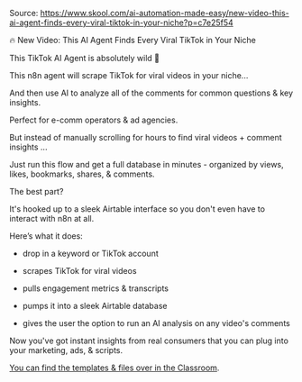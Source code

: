 Source: https://www.skool.com/ai-automation-made-easy/new-video-this-ai-agent-finds-every-viral-tiktok-in-your-niche?p=c7e25f54

🔥 New Video: This AI Agent Finds Every Viral TikTok in Your Niche

This TikTok AI Agent is absolutely wild 🤯

This n8n agent will scrape TikTok for viral videos in your niche...

And then use AI to analyze all of the comments for common questions & key insights.

Perfect for e-comm operators & ad agencies.

But instead of manually scrolling for hours to find viral videos + comment insights ...

Just run this flow and get a full database in minutes - organized by views, likes, bookmarks, shares, & comments.

The best part?

It's hooked up to a sleek Airtable interface so you don't even have to interact with n8n at all.

Here’s what it does:

- drop in a keyword or TikTok account

- scrapes TikTok for viral videos

- pulls engagement metrics & transcripts

- pumps it into a sleek Airtable database

- gives the user the option to run an AI analysis on any video's comments

Now you've got instant insights from real consumers that you can plug into your marketing, ads, & scripts.

[You can find the templates & files over in the Classroom](https://www.skool.com/ai-automation-made-easy/classroom/2086c303?md=85c3c956d08641d5826e295a539e3e89 "https://www.skool.com/ai-automation-made-easy/classroom/2086c303?md=85c3c956d08641d5826e295a539e3e89").